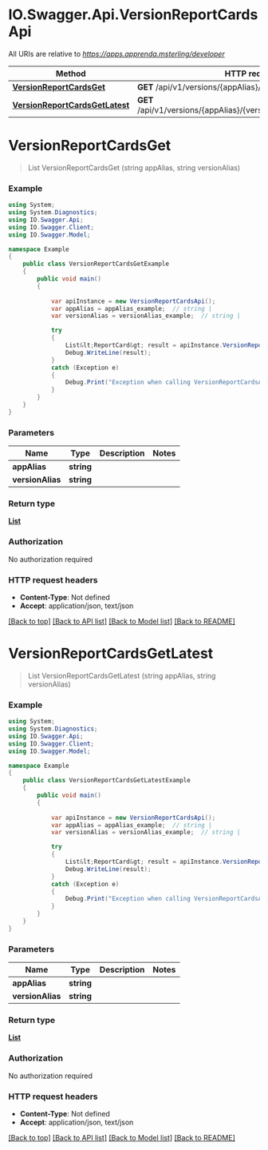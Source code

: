 # IO.Swagger.Api.VersionReportCardsApi

All URIs are relative to *https://apps.apprenda.msterling/developer*

Method | HTTP request | Description
------------- | ------------- | -------------
[**VersionReportCardsGet**](VersionReportCardsApi.md#versionreportcardsget) | **GET** /api/v1/versions/{appAlias}/{versionAlias}/reportCards | 
[**VersionReportCardsGetLatest**](VersionReportCardsApi.md#versionreportcardsgetlatest) | **GET** /api/v1/versions/{appAlias}/{versionAlias}/reportCards/latest | 


<a name="versionreportcardsget"></a>
# **VersionReportCardsGet**
> List<ReportCard> VersionReportCardsGet (string appAlias, string versionAlias)



### Example
```csharp
using System;
using System.Diagnostics;
using IO.Swagger.Api;
using IO.Swagger.Client;
using IO.Swagger.Model;

namespace Example
{
    public class VersionReportCardsGetExample
    {
        public void main()
        {
            
            var apiInstance = new VersionReportCardsApi();
            var appAlias = appAlias_example;  // string | 
            var versionAlias = versionAlias_example;  // string | 

            try
            {
                List&lt;ReportCard&gt; result = apiInstance.VersionReportCardsGet(appAlias, versionAlias);
                Debug.WriteLine(result);
            }
            catch (Exception e)
            {
                Debug.Print("Exception when calling VersionReportCardsApi.VersionReportCardsGet: " + e.Message );
            }
        }
    }
}
```

### Parameters

Name | Type | Description  | Notes
------------- | ------------- | ------------- | -------------
 **appAlias** | **string**|  | 
 **versionAlias** | **string**|  | 

### Return type

[**List<ReportCard>**](ReportCard.md)

### Authorization

No authorization required

### HTTP request headers

 - **Content-Type**: Not defined
 - **Accept**: application/json, text/json

[[Back to top]](#) [[Back to API list]](../README.md#documentation-for-api-endpoints) [[Back to Model list]](../README.md#documentation-for-models) [[Back to README]](../README.md)

<a name="versionreportcardsgetlatest"></a>
# **VersionReportCardsGetLatest**
> List<ReportCard> VersionReportCardsGetLatest (string appAlias, string versionAlias)



### Example
```csharp
using System;
using System.Diagnostics;
using IO.Swagger.Api;
using IO.Swagger.Client;
using IO.Swagger.Model;

namespace Example
{
    public class VersionReportCardsGetLatestExample
    {
        public void main()
        {
            
            var apiInstance = new VersionReportCardsApi();
            var appAlias = appAlias_example;  // string | 
            var versionAlias = versionAlias_example;  // string | 

            try
            {
                List&lt;ReportCard&gt; result = apiInstance.VersionReportCardsGetLatest(appAlias, versionAlias);
                Debug.WriteLine(result);
            }
            catch (Exception e)
            {
                Debug.Print("Exception when calling VersionReportCardsApi.VersionReportCardsGetLatest: " + e.Message );
            }
        }
    }
}
```

### Parameters

Name | Type | Description  | Notes
------------- | ------------- | ------------- | -------------
 **appAlias** | **string**|  | 
 **versionAlias** | **string**|  | 

### Return type

[**List<ReportCard>**](ReportCard.md)

### Authorization

No authorization required

### HTTP request headers

 - **Content-Type**: Not defined
 - **Accept**: application/json, text/json

[[Back to top]](#) [[Back to API list]](../README.md#documentation-for-api-endpoints) [[Back to Model list]](../README.md#documentation-for-models) [[Back to README]](../README.md)

